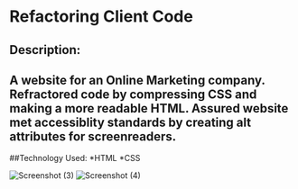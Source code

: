 # Refactoring Client Code

## Description:
A website for an Online Marketing company. Refractored code by compressing CSS and making a more readable HTML. Assured website met accessiblity standards by creating alt attributes for screenreaders.
---
##Technology Used:
*HTML
*CSS


![Screenshot (3)](https://user-images.githubusercontent.com/84995660/122612193-b7877100-d050-11eb-89ac-e2abbeacd180.png)
![Screenshot (4)](https://user-images.githubusercontent.com/84995660/122612200-ba826180-d050-11eb-9a5e-e13caf417582.png)

